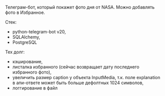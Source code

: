Телеграм-бот, который покажет фото дня от NASA. 
Можно добавлять фото в Избранное.

Стек: 
- python-telegram-bot v20, 
- SQLAlchemy, 
- PostgreSQL


Тех долг:
- кэширование,
- листалка избранного (сейчас возвращает дату последнего избранного фото),
- увеличить размер caption у объекта InputMedia, т.к. поле explanation в апи-ответе может быть больше дефолтных 1024 символов,
- логгирование в файл
